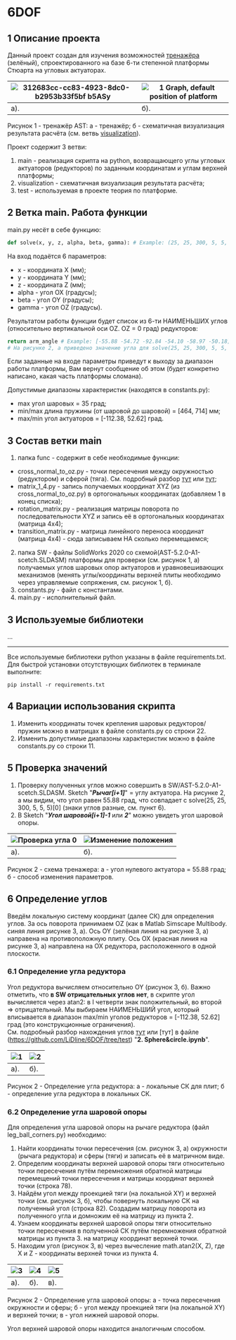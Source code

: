 # 6DOF

## 1 Описание проекта

Данный проект создан для изучения возможностей [тренажёра](https://auto-sys.su/products/astm/) (зелёный), спроектированного на базе 6-ти степенной платформы Стюарта на угловых актуаторах.

![312683cc-cc83-4923-8dc0-b2953b33f5bf b5ASy](https://user-images.githubusercontent.com/86445241/231889804-f48c49f6-d8e7-466a-b50d-0ffda538c0c9.jpg)|![1  Graph, default position of platform](https://user-images.githubusercontent.com/86445241/231886267-50940a10-0ec4-424c-b39e-7f0f63999aef.png)
---|---
а). | б).  <br />

Рисунок 1 - тренажёр AST: а - тренажёр; б - схематичная визуализация результата расчёта (см. ветвь [visualization](https://github.com/LiDline/6DOF/tree/visualization)).

 Проект содержит 3 ветви:
1. main - реализация скрипта на python, возвращающего углы угловых актуаторов (редукторов) по заданным координатам и углам верхней платформы;
2. visualization - схематичная визуализация результата расчёта;
3. test - используемая в проекте теория по платформе.

## 2 Ветка main. Работа функции
main.py несёт в себе функцию:
```python
def solve(x, y, z, alpha, beta, gamma): # Example: (25, 25, 300, 5, 5, 5)
```
На вход подаётся 6 параметров:
- x - координата X (мм);
- y - координата Y (мм);
- z - координата Z (мм);
- alpha - угол OX (градусы);
- beta - угол OY (градусы);
- gamma - угол OZ (градусы). <br />

Результатом работы функции будет список из 6-ти НАИМЕНЬШИХ углов (относительно вертикальной оси OZ. OZ = 0 град) редукторов:
```python
return arm_angle # Example: [-55.88 -54.72 -92.84 -54.10 -58.97 -50.18] перевёл в градусы для удобства*
# На рисунке 2, а приведено значение угла для solve(25, 25, 300, 5, 5, 5)[0] (знаки углов разные, см. пункт 6).
```
Если заданные на входе параметры приведут к выходу за диапазон работы платформы, Вам вернут сообщение об этом (будет конкретно написано, какая часть платформы сломана). 

Допустимые диапазоны характеристик (находятся в constants.py):
- max угол шаровых = 35 град;
- min/max длина пружины (от шаровой до шаровой) = [464, 714] мм;
- max/min угол актуаторов = [-112.38, 52.62] град.

## 3 Состав ветки main
1. папка func - содержит в себе необходимые функции:
- cross_normal_to_oz.py - точки пересечения между окружностью (редуктором) и сферой (тяга). См. подробный разбор [тут](https://hedgedoc.auto-sys.su/JAqGGd3JRn-qmUJVMdjODg) или [тут](https://github.com/LiDline/6DOF/tree/test);
- matrix_1_4.py - запись получаемых координат XYZ (из cross_normal_to_oz.py) в ортогональных координатах (добавляем 1 в конец списка);
- rotation_matrix.py - реализация матрицы поворота по последовательности XYZ и запись её в ортогональных координатах (матрица 4х4);
- transition_matrix.py - матрица линейного переноса координат (матрица 4х4) - cюда записываем НА сколько перемещаемся;
2. папка SW - файлы SolidWorks 2020 со схемой(AST-5.2.0-A1-scetch.SLDASM) платформы для проверки (см. рисунок 1, а) получаемых углов шаровых опор актуаторов и уравновешивающих механизмов (менять углы/координаты верхней плиты необходимо через управляемые сопряжения, см. рисунок 1, б).
3. constants.py - файл с константами.
4. main.py - исполнительный файл.

## 3 Используемые библиотеки
...
____
Все используемые библиотеки python указаны в файле requirements.txt. Для быстрой установки отсутствующих библиотек в терминале выполните: 
```
pip install -r requirements.txt
```
## 4 Вариации использования скрипта

1. Изменить координаты точек крепления шаровых редукторов/пружин можно в матрицах в файле constants.py со строки 22.
2. Изменить допустимые диапазоны характеристик можно в файле constants.py со строки 11.

## 5 Проверка значений

1. Проверку полученных углов можно совершить в SW/AST-5.2.0-A1-scetch.SLDASM. Sketch "***Рычаг[i+1]***" = углу актуатора. На рисунке 2, а мы видим, что угол равен 55.88 град, что совпадает с solve(25, 25, 300, 5, 5, 5)[0] (знаки углов разные, см. пункт 6). 
2. В Sketch "***Угол шаровой[i+1]-1*** или ***2***" можно увидеть угол шаровой опоры.

![Проверка угла 0](https://user-images.githubusercontent.com/86445241/231896653-c5e6d8c8-8337-4123-a9c6-0ce3dfde19ac.png)|![Изменение положения](https://user-images.githubusercontent.com/86445241/231896717-9eafa52d-ff11-416e-bddb-7d6951c053db.png)
---|---
a).|б). <br />

Рисунок 2 - схема тренажера: а - угол нулевого актуатора = 55.88 град; б - способ изменения параметров. 

## 6 Определение углов
Введём локальную систему координат (далее СК) для определения углов. За ось поворота принимаем OZ (как в Matlab Simscape Multibody.  синяя линия рисунке 3, а). Ось OY (зелёная линия на рисунке 3, а) направена на противоположную плиту. Ось OX (красная линия на рисунке 3, а) направлена на OX редуктора, расположенного в одной плоскости. <br />

### 6.1 Определение угла редуктора

Угол редуктора вычисляем относительно OY (рисунок 3, б). Важно отметить, что **в SW отрицательных углов нет**, в скрипте угол вычисляется через atan2: в I четверти знак положительный, во второй => отрицательный. Мы выбираем НАИМЕНЬШИЙ угол, который вписывается в диапазон max/min уголов редукторов = [-112.38, 52.62] град (это конструкционные ограничения). <br />
См. подробный разбор нахождения углов [тут](https://hedgedoc.auto-sys.su/JAqGGd3JRn-qmUJVMdjODg) или [тут] в файле (https://github.com/LiDline/6DOF/tree/test) "**2. Sphere&circle.ipynb**".

![1](https://user-images.githubusercontent.com/86445241/232336460-858e7131-d233-469b-af6a-b62f14796a9e.png)|![2](https://user-images.githubusercontent.com/86445241/232336490-214af603-e1a8-474a-a9f0-af731c765a3b.png)
---|---
a).|б). <br />

Рисунок 2 - Определение угла редуктора: а - локальные СК для плит; б - определение угла редуктора в локальных СК.

### 6.2 Определение угла шаровой опоры

Для определения угла шаровой опоры на рычаге редуктора (файл leg_ball_corners.py) необходимо:

1. Найти координаты точки пересечения (см. рисунок 3, а) окружности (рычага редуктора) и сферы (тяги) и записать её в матричном виде.
2. Определим координаты верхней шаровой опоры тяги относительно точки пересечения путём перемножения обратной матрицы перемещений точки пересечения и матрицы координат верхней точки (строка 78).
3. Найдём угол между проекцией тяги (на локальной XY) и верхней точки (см. рисунок 3, б), чтобы повернуть локальную СК на полученный угол (строка 82). Создадим матрицу поворота из полученного угла и домножим её на матрицу из пункта 2.
4. Узнаем координаты верхней шаровой опоры тяги относительно точки пересечения в полученной СК путём перемножения обратной матрицы из пункта 3. на матрицу координат верхней точки.
5. Находим угол (рисунок 3, в) через вычесление math.atan2(X, Z), где X и Z - координаты верхней точки из пункта 4.


![3](https://user-images.githubusercontent.com/86445241/232344811-bcad286f-bd7f-4143-a1cc-800e59a3b59f.png)|![4](https://user-images.githubusercontent.com/86445241/232344841-429eb999-e45e-46ed-a519-523b95f6f6db.png)|![5](https://user-images.githubusercontent.com/86445241/232344868-0b036978-341a-4664-9930-213f8e1f7be6.png)
---|---|---
a).|б).|в). <br />

Рисунок 2 - Определение угла шаровой опоры: а - точка пересечения окружности и сферы; б - угол между проекцией тяги (на локальной XY) и верхней точки; в - угол нижней шаровой опоры.<br />

Угол верхней шаровой опоры находится аналогичным способом.